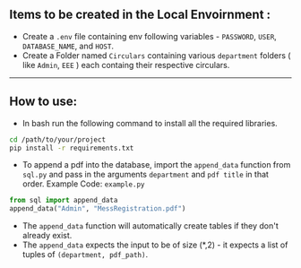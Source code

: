 ## Items to be created in the Local Envoirnment :
- Create a `.env` file containing env following variables - `PASSWORD`, `USER`, `DATABASE_NAME`, and `HOST`.
- Create a Folder named `Circulars` containing various `department` folders ( like `Admin`, `EEE` ) each containg their respective circulars.
---
## How to use:
- In bash run the following command to install all the required libraries.
```bash
cd /path/to/your/project
pip install -r requirements.txt
```
- To append a pdf into the database, import the `append_data` function from `sql.py` and pass in the arguments `department` and `pdf title` in that order.
Example Code: `example.py`
```python
from sql import append_data
append_data("Admin", "MessRegistration.pdf")
```
- The `append_data` function will automatically create tables if they don't already exist.
- The `append_data` expects the input to be of size (*,2) - it expects a list of tuples of `(department, pdf_path)`.